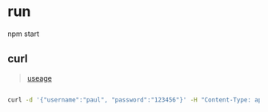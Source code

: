 # run 
npm start

## curl

> [useage](https://gist.github.com/subfuzion/08c5d85437d5d4f00e58)

```bash

curl -d '{"username":"paul", "password":"123456"}' -H "Content-Type: application/json" -X POST http://localhost:8080/signup | jq .




```